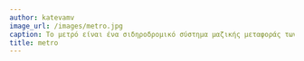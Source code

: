```yaml
---
author: katevamv
image_url: /images/metro.jpg
caption: Το μετρό είναι ένα σιδηροδρομικό σύστημα μαζικής μεταφοράς των μεγαλουπόλεων, το οποίο στοχεύει στην ευκολότερη μετακίνηση των πολιτών.
title: metro
---
```

